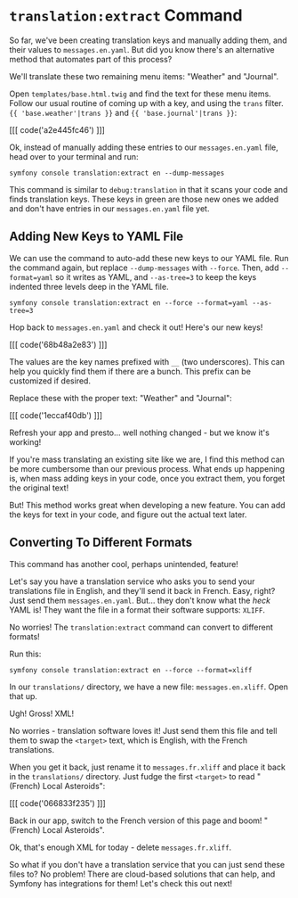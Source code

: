 # `translation:extract` Command

So far, we've been creating translation keys and manually adding them,
and their values to `messages.en.yaml`. But did you know there's an
alternative method that automates part of this process?

We'll translate these two remaining menu items: "Weather" and "Journal".

Open `templates/base.html.twig` and find the text for these menu items.
Follow our usual routine of coming up with a key, and using the `trans`
filter. `{{ 'base.weather'|trans }}` and `{{ 'base.journal'|trans }}`:

[[[ code('a2e445fc46') ]]]

Ok, instead of manually adding these entries to our `messages.en.yaml` file,
head over to your terminal and run:

```terminal
symfony console translation:extract en --dump-messages
```

This command is similar to `debug:translation` in that it scans your code
and finds translation keys. These keys in green are those new ones we added
and don't have entries in our `messages.en.yaml` file yet.

## Adding New Keys to YAML File

We can use the command to auto-add these new keys to our YAML file. Run
the command again, but replace `--dump-messages` with `--force`. Then,
add `--format=yaml` so it writes as YAML, and `--as-tree=3` to keep
the keys indented three levels deep in the YAML file.

```terminal-silent
symfony console translation:extract en --force --format=yaml --as-tree=3
```

Hop back to `messages.en.yaml` and check it out! Here's our new keys!

[[[ code('68b48a2e83') ]]]

The values are the key names prefixed with `__` (two underscores). This
can help you quickly find them if there are a bunch. This prefix can be
customized if desired.

Replace these with the proper text: "Weather" and "Journal":

[[[ code('1eccaf40db') ]]]

Refresh your app and presto... well nothing changed - but we know it's
working!

If you're mass translating an existing site like we are, I find this method
can be more cumbersome than our previous process. What ends up happening is,
when mass adding keys in your code, once you extract them, you forget the
original text!

But! This method works great when developing a new feature. You can add the
keys for text in your code, and figure out the actual text later.

## Converting To Different Formats

This command has another cool, perhaps unintended, feature!

Let's say you have a translation service who asks you to send your translations
file in English, and they'll send it back in French. Easy, right? Just send
them `messages.en.yaml`. But... they don't know what the *heck* YAML is! They
want the file in a format their software supports: `XLIFF`.

No worries! The `translation:extract` command can convert to different formats!

Run this:

```terminal
symfony console translation:extract en --force --format=xliff
```

In our `translations/` directory, we have a new file: `messages.en.xliff`.
Open that up.

Ugh! Gross! XML!

No worries - translation software loves it! Just send them this file and tell them to swap
the `<target>` text, which is English, with the French translations.

When you get it back, just rename it to `messages.fr.xliff` and place it
back in the `translations/` directory. Just fudge the first `<target>`
to read "(French) Local Asteroids":

[[[ code('066833f235') ]]]

Back in our app, switch to the French version of this page and boom!
"(French) Local Asteroids".

Ok, that's enough XML for today - delete `messages.fr.xliff`.

So what if you don't have a translation service that you can just send these
files to? No problem! There are cloud-based solutions that can help,
and Symfony has integrations for them! Let's check this out next!
